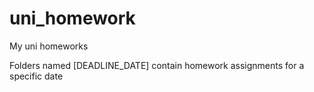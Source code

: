 # uni_homework
My uni homeworks

Folders named [DEADLINE_DATE] contain homework assignments for a specific date
